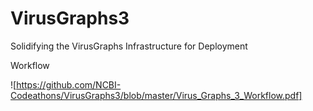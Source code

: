 # VirusGraphs3
Solidifying the VirusGraphs Infrastructure for Deployment

Workflow

![https://github.com/NCBI-Codeathons/VirusGraphs3/blob/master/Virus_Graphs_3_Workflow.pdf]
